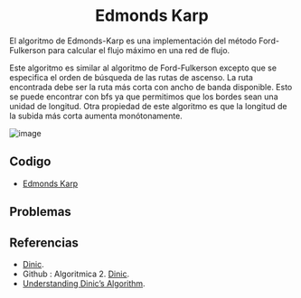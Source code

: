 <h1 align="center"> Edmonds Karp </h1>
El algoritmo de Edmonds-Karp es una implementación del método Ford-Fulkerson para calcular el flujo máximo en una red de flujo.


Este algoritmo es similar al algoritmo de Ford-Fulkerson excepto que se especifica el orden de búsqueda de las rutas de ascenso. La ruta encontrada debe ser la ruta más corta con ancho de banda disponible. Esto se puede encontrar con bfs ya que permitimos que los bordes sean una unidad de longitud. Otra propiedad de este algoritmo es que la longitud de la subida más corta aumenta monótonamente.


![image](https://user-images.githubusercontent.com/97768733/199864614-a0e7a7f0-fbd6-45a8-be7a-7c7e41e8f80f.png)


## Codigo

* [Edmonds Karp](https://github.com/HugoAlejandro2002/Algoritmos-y-Estructuras-de-Datos/blob/main/Algoritmos/Teoria%20de%20Grafos/Dinic/dinic.cpp)

## Problemas

## Referencias 

* [Dinic](https://es.wikipedia.org/wiki/Algoritmo_de_Dinic).  
* Github : Algoritmica 2. [Dinic](https://github.com/PaulLandaeta/algoritmica2/tree/master/contenido/Teoria%20de%20Grafos/Dinic).
* [Understanding Dinic’s Algorithm](https://medium.com/smucs/understanding-dinics-algorithm-ebf892e66227).
